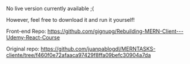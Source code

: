 No live version currently available ;(

However, feel free to download it and run it yourself!

Front-end Repo: https://github.com/gignupg/Rebuilding-MERN-Client---Udemy-React-Course

Original repo: https://github.com/juanpablogdl/MERNTASKS-cliente/tree/f460f0e72afaaca97429f8ffa09befc30904a7da
